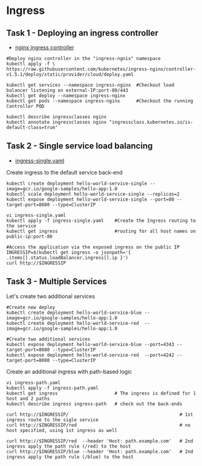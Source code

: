 # Ingress

## Task 1 - Deploying an ingress controller

- [nginx ingress controller](https://kubernetes.github.io/ingress-nginx/deploy/#quick-start)

```
#Deploy nginx controller in the "ingress-ngnix" namespace
kubectl apply -f \
https://raw.githubusercontent.com/kubernetes/ingress-nginx/controller-v1.5.1/deploy/static/provider/cloud/deploy.yaml

kubectl get services --namespace ingress-nginx  #Checkout load balancer listening on external-IP:port-80/443
kubectl get deploy --namespace ingress-nginx
kubectl get pods --namespace ingress-nginx      #Checkout the running Controller POD

kubectl describe ingressclasses nginx
kubectl annotate ingressclasses nginx "ingressclass.kubernetes.io/is-default-class=true"
```

## Task 2 - Single service load balancing

- [ingress-single.yaml](https://github.com/YeffaDev/learn-kubernetes-brownbag/blob/master/lab/yaml/11/ingress-single.yaml)

Create ingress to the default service back-end

```
kubectl create deployment hello-world-service-single --image=gcr.io/google-samples/hello-app:1.0
kubectl scale deployment hello-world-service-single --replicas=2
kubectl expose deployment hello-world-service-single --port=80 --target-port=8080 --type=ClusterIP

vi ingress-single.yaml
kubectl apply -f ingress-single.yaml    #Create the Ingress routing to the service
kubectl get ingress                     #routing for all host names on public-ip:port-80

#Access the application via the exposed ingress on the public IP
INGRESSIP=$(kubectl get ingress -o jsonpath='{ .items[].status.loadBalancer.ingress[].ip }')
curl http://$INGRESSIP
```

## Task 3 - Multiple Services

Let's create two additional services

```
#Create new deploy
kubectl create deployment hello-world-service-blue --image=gcr.io/google-samples/hello-app:1.0
kubectl create deployment hello-world-service-red  --image=gcr.io/google-samples/hello-app:1.0

#Create two additional services
kubectl expose deployment hello-world-service-blue --port=4343 --target-port=8080 --type=ClusterIP
kubectl expose deployment hello-world-service-red  --port=4242 --target-port=8080 --type=ClusterIP
```

Create an additional ingress with path-based logic

```
vi ingress-path.yaml
kubectl apply -f ingress-path.yaml
kubectl get ingress                     # The ingress is defined for 1 host and 2 paths
kubectl describe ingress ingress-path   # check out the back-ends

curl http://$INGRESSIP/                                         # 1st ingress route to the sigle service
curl http://$INGRESSIP/red                                      # no host specified, using 1st ingress as well

curl http://$INGRESSIP/red  --header 'Host: path.example.com'   # 2nd ingress apply the path rule (/red) to the host
curl http://$INGRESSIP/blue --header 'Host: path.example.com'   # 2nd ingress apply the path rule (/blue) to the host
```
